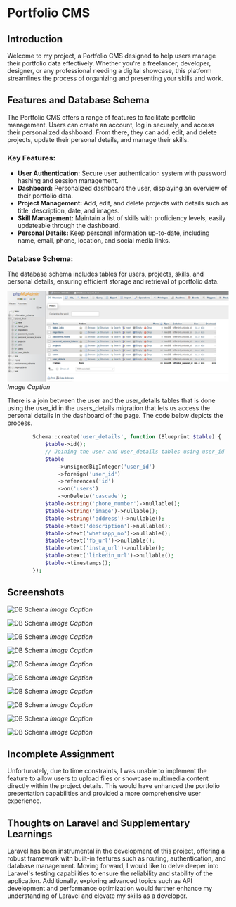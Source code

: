 # Portfolio CMS

## Introduction
Welcome to my project, a Portfolio CMS designed to help users manage their portfolio data effectively. Whether you're a freelancer, developer, designer, or any professional needing a digital showcase, this platform streamlines the process of organizing and presenting your skills and work.

## Features and Database Schema
The Portfolio CMS offers a range of features to facilitate portfolio management. Users can create an account, log in securely, and access their personalized dashboard. From there, they can add, edit, and delete projects, update their personal details, and manage their skills.

### Key Features:
- **User Authentication:** Secure user authentication system with password hashing and session management.
- **Dashboard:** Personalized dashboard the user, displaying an overview of their portfolio data.
- **Project Management:** Add, edit, and delete projects with details such as title, description, date, and images.
- **Skill Management:** Maintain a list of skills with proficiency levels, easily updateable through the dashboard.
- **Personal Details:** Keep personal information up-to-date, including name, email, phone, location, and social media links.

### Database Schema:
The database schema includes tables for users, projects, skills, and personal details, ensuring efficient storage and retrieval of portfolio data.

![DB Schema](./public/images/DB_Schema.png)
*Image Caption*

There is a join between the user and the user_details tables that is done using the user_id in the users_details migration that lets us access the personal details in the dashboard of the page. The code below depicts the process.

```php
        Schema::create('user_details', function (Blueprint $table) {
            $table->id();
            // Joining the user and user_details tables using user_id
            $table
                ->unsignedBigInteger('user_id')
                ->foreign('user_id')
                ->references('id')
                ->on('users')
                ->onDelete('cascade');
            $table->string('phone_number')->nullable();
            $table->string('image')->nullable();
            $table->string('address')->nullable();
            $table->text('description')->nullable();
            $table->text('whatsapp_no')->nullable();
            $table->text('fb_url')->nullable();
            $table->text('insta_url')->nullable();
            $table->text('linkedin_url')->nullable();
            $table->timestamps();
        });
```


## Screenshots
![DB Schema](image_url)
*Image Caption*

![DB Schema](image_url)
*Image Caption*

![DB Schema](image_url)
*Image Caption*

![DB Schema](image_url)
*Image Caption*

![DB Schema](image_url)
*Image Caption*

![DB Schema](image_url)
*Image Caption*

![DB Schema](image_url)
*Image Caption*

![DB Schema](image_url)
*Image Caption*

![DB Schema](image_url)
*Image Caption*

![DB Schema](image_url)
*Image Caption*

## Incomplete Assignment
Unfortunately, due to time constraints, I was unable to implement the feature to allow users to upload files or showcase multimedia content directly within the project details. This would have enhanced the portfolio presentation capabilities and provided a more comprehensive user experience.

## Thoughts on Laravel and Supplementary Learnings
Laravel has been instrumental in the development of this project, offering a robust framework with built-in features such as routing, authentication, and database management. Moving forward, I would like to delve deeper into Laravel's testing capabilities to ensure the reliability and stability of the application. Additionally, exploring advanced topics such as API development and performance optimization would further enhance my understanding of Laravel and elevate my skills as a developer.
